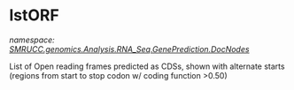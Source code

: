 ﻿# lstORF
_namespace: [SMRUCC.genomics.Analysis.RNA_Seq.GenePrediction.DocNodes](./index.md)_

List of Open reading frames predicted as CDSs, shown with alternate starts
 (regions from start to stop codon w/ coding function >0.50)




